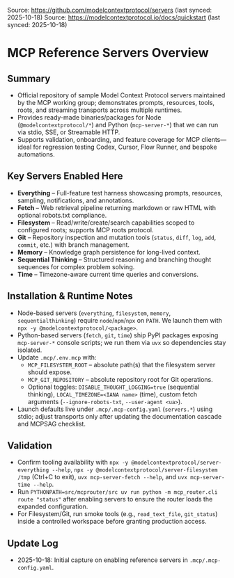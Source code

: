 Source: https://github.com/modelcontextprotocol/servers (last synced: 2025-10-18)
Source: https://modelcontextprotocol.io/docs/quickstart (last synced: 2025-10-18)

# MCP Reference Servers Overview

## Summary
- Official repository of sample Model Context Protocol servers maintained by the MCP working group; demonstrates prompts, resources, tools, roots, and streaming transports across multiple runtimes.
- Provides ready-made binaries/packages for Node (`@modelcontextprotocol/*`) and Python (`mcp-server-*`) that we can run via stdio, SSE, or Streamable HTTP.
- Supports validation, onboarding, and feature coverage for MCP clients—ideal for regression testing Codex, Cursor, Flow Runner, and bespoke automations.

## Key Servers Enabled Here
- **Everything** – Full-feature test harness showcasing prompts, resources, sampling, notifications, and annotations.
- **Fetch** – Web retrieval pipeline returning markdown or raw HTML with optional robots.txt compliance.
- **Filesystem** – Read/write/create/search capabilities scoped to configured roots; supports MCP roots protocol.
- **Git** – Repository inspection and mutation tools (`status`, `diff`, `log`, `add`, `commit`, etc.) with branch management.
- **Memory** – Knowledge graph persistence for long-lived context.
- **Sequential Thinking** – Structured reasoning and branching thought sequences for complex problem solving.
- **Time** – Timezone-aware current time queries and conversions.

## Installation & Runtime Notes
- Node-based servers (`everything`, `filesystem`, `memory`, `sequentialthinking`) require `node`/`npm`/`npx` on `PATH`. We launch them with `npx -y @modelcontextprotocol/<package>`.
- Python-based servers (`fetch`, `git`, `time`) ship PyPI packages exposing `mcp-server-*` console scripts; we run them via `uvx` so dependencies stay isolated.
- Update `.mcp/.env.mcp` with:
  - `MCP_FILESYSTEM_ROOT` – absolute path(s) that the filesystem server should expose.
  - `MCP_GIT_REPOSITORY` – absolute repository root for Git operations.
  - Optional toggles: `DISABLE_THOUGHT_LOGGING=true` (sequential thinking), `LOCAL_TIMEZONE=<IANA name>` (time), custom fetch arguments (`--ignore-robots-txt`, `--user-agent <ua>`).
- Launch defaults live under `.mcp/.mcp-config.yaml` (`servers.*`) using stdio; adjust transports only after updating the documentation cascade and MCPSAG checklist.

## Validation
- Confirm tooling availability with `npx -y @modelcontextprotocol/server-everything --help`, `npx -y @modelcontextprotocol/server-filesystem /tmp` (Ctrl+C to exit), `uvx mcp-server-fetch --help`, and `uvx mcp-server-time --help`.
- Run `PYTHONPATH=src/mcprouter/src uv run python -m mcp_router.cli route "status"` after enabling servers to ensure the router loads the expanded configuration.
- For Filesystem/Git, run smoke tools (e.g., `read_text_file`, `git_status`) inside a controlled workspace before granting production access.

## Update Log
- 2025-10-18: Initial capture on enabling reference servers in `.mcp/.mcp-config.yaml`.
